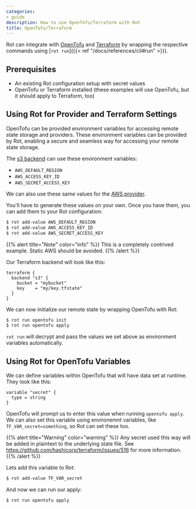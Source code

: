 ```yaml
---
categories:
- guide
description: How to use OpenTofu/Terraform with Rot
title: OpenTofu/Terraform
---
```


Rot can integrate with [OpenTofu](https://opentofu.org/) and [Terraform](https://www.terraform.io/) by wrapping the respective commands using [`rot run`]({{< ref "/docs/references/cli#run" >}}).

## Prerequisites

- An existing Rot configuration setup with secret values
- OpenTofu or Terraform installed (these examples will use OpenTofu, but it should apply to Terraform, too)

## Using Rot for Provider and Terraform Settings

OpenTofu can be provided environment variables for accessing remote state storage and providers.  These environment variables can be provided by Rot, enabling a secure and seamless way for accessing your remote state storage.

The [s3 backend](https://opentofu.org/docs/language/settings/backends/s3) can use these environment variables:

- `AWS_DEFAULT_REGION`
- `AWS_ACCESS_KEY_ID`
- `AWS_SECRET_ACCESS_KEY`

We can also use these same values for the [AWS provider](https://registry.terraform.io/providers/hashicorp/aws/latest/docs).

You'll have to generate these values on your own.  Once you have them, you can add them to your Rot configuration:

```bash
$ rot add-value AWS_DEFAULT_REGION
$ rot add-value AWS_ACCESS_KEY_ID
$ rot add-value AWS_SECRET_ACCESS_KEY
```
{{% alert title="Note" color="info" %}}
This is a completely contrived example.  Static AWS should be avoided.
{{% /alert %}}

Our Terraform backend will look like this:

```hcl
terraform {
  backend "s3" {
    bucket = "mybucket"
    key    = "my/key.tfstate"
  }
}
```

We can now initialize our remote state by wrapping OpenTofu with Rot:

```bash
$ rot run opentofu init
$ rot run opentofu apply
```

`rot run` will decrypt and pass the values we set above as environment variables automatically.

## Using Rot for OpenTofu Variables

We can define variables within OpenTofu that will have data set at runtime.  They look like this:

```hcl
variable "secret" {
  type = string
}
```

OpenTofu will prompt us to enter this value when running `opentofu apply`.  We can also set this variable using environemnt variables, like `TF_VAR_secret=something`, so Rot can set these too.

{{% alert title="Warning" color="warning" %}}
Any secret used this way will be added in plaintext to the underlying state file.  See https://github.com/hashicorp/terraform/issues/516 for more information.
{{% /alert %}}

Lets add this variable to Rot:

```bash
$ rot add-value TF_VAR_secret
```

And now we can run our apply:

```bash
$ rot run opentofu apply
```
